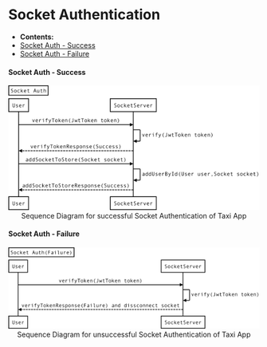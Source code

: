 # Socket Authentication



* **Contents:**
* [Socket Auth - Success]()
* [Socket Auth - Failure]()



#### Socket Auth - Success


<center><img src ="../images/sequence-diagram/socket-auth.png"></center>
<center> Sequence Diagram for successful Socket Authentication of Taxi App</center>

#### Socket Auth - Failure


<center><img src ="../images/sequence-diagram/socket-auth-failure.png"></center>

<center>Sequence Diagram for unsuccessful Socket Authentication of Taxi App</center>



